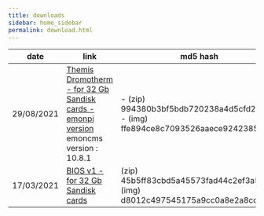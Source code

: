 ```yaml
---
title: downloads
sidebar: home_sidebar
permalink: download.html
---
```

date | link | md5 hash
--|--|--
29/08/2021 | [Themis Dromotherm - for 32 Gb Sandisk cards - emonpi version](https://drive.google.com/uc?id=1o1-fPAVir6RJTm3YXmyQrn6phPwarYOV&export=download) emoncms version : 10.8.1 | - (zip) 994380b3bf5bdb720238a4d5cfd20898<br> - (img) ffe894ce8c7093526aaece9242385e72
17/03/2021 | [BIOS v1 - for 32 Gb Sandisk cards](https://drive.google.com/uc?id=1bupTvF8wL5hlDbqJBezgZWMwG7fgJnfB&export=download) | (zip) 45b5ff83cbd5a45573fad44c2ef3a536 <br> (img) d8012c497545175a9cc0a8e2a8cd944c
